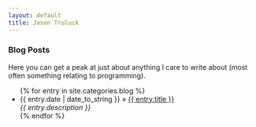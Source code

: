 ```yaml
---
layout: default
title: Jason Truluck
---
```


<div id="blog">
  <h3>Blog Posts</h3>
  <section>
    <p>
      Here you can get a peak at just about anything I care to write about (most often something
      relating to programming).
    </p>
  </section>
  <ul class="posts">
  {% for entry in site.categories.blog  %}
    <li>
      <span>{{ entry.date | date_to_string }}</span> &raquo;
      <a href="{{ entry.url }}">{{ entry.title }}</a></br>
      <em>{{ entry.description }}</em>
    </li>
  {% endfor %}
  </ul>
</div>
